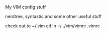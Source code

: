 

  My VIM config stuff
  
  nerdtree, syntastic and some other useful stuff

  check out to ~/.vim
  cd 
  ln -s ./vim/vimrc .vimrc
 
